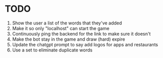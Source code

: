 # TODO
1. Show the user a list of the words that they've added
2. Make it so only "localhost" can start the game
3. Continuously ping the backend for the link to make sure it doesn't 
4. Make the bot stay in the game and draw (hard)
   expire
5. Update the chatgpt prompt to say add logos for apps and restaurants
6. Use a set to eliminate duplicate words

